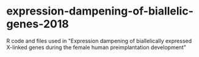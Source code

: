 # expression-dampening-of-biallelic-genes-2018
R code and files used in "Expression dampening of biallelically expressed X-linked genes during the female human preimplantation development"
